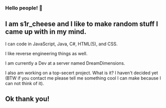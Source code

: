### Hello people! 👋
## I am s1r_cheese and I like to make random stuff I came up with in my mind.

I can code in JavaScript, Java, C#, HTML(5), and CSS.

I like reverse engineering things as well.

I am currently a Dev at a server named DreamDimensions.

I also am working on a top-secert project. What is it? I haven't decided yet (BTW if you contact me please tell me something cool I can make because I can not think of it).
## Ok thank you!

<!--
**s1rcheese/s1rcheese** is a ✨ _special_ ✨ repository because its `README.md` (this file) appears on your GitHub profile.

Here are some ideas to get you started:

- 🔭 I’m currently working on ...
- 🌱 I’m currently learning ...
- 👯 I’m looking to collaborate on ...
- 🤔 I’m looking for help with ...
- 💬 Ask me about ...
- 📫 How to reach me: ...
- 😄 Pronouns: ...
- ⚡ Fun fact: ...
-->
